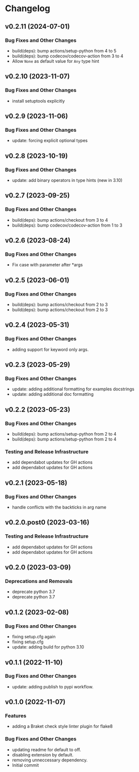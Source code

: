# Changelog

## v0.2.11 (2024-07-01)

### Bug Fixes and Other Changes

 * build(deps): bump actions/setup-python from 4 to 5
 * build(deps): bump codecov/codecov-action from 3 to 4
 * Allow `None` as default value for `Any` type hint

## v0.2.10 (2023-11-07)

### Bug Fixes and Other Changes

 * install setuptools explicitly

## v0.2.9 (2023-11-06)

### Bug Fixes and Other Changes

 * update: forcing explicit optional types

## v0.2.8 (2023-10-19)

### Bug Fixes and Other Changes

 * update: add binary operators in type hints (new in 3.10)

## v0.2.7 (2023-09-25)

### Bug Fixes and Other Changes

 * build(deps): bump actions/checkout from 3 to 4
 * build(deps): bump codecov/codecov-action from 1 to 3

## v0.2.6 (2023-08-24)

### Bug Fixes and Other Changes

 * Fix case with parameter after *args

## v0.2.5 (2023-06-01)

### Bug Fixes and Other Changes

 * build(deps): bump actions/checkout from 2 to 3
 * build(deps): bump actions/checkout from 2 to 3

## v0.2.4 (2023-05-31)

### Bug Fixes and Other Changes

 * adding support for keyword only args.

## v0.2.3 (2023-05-29)

### Bug Fixes and Other Changes

 * update: adding additional formatting for examples docstrings
 * update: adding additional doc formatting

## v0.2.2 (2023-05-23)

### Bug Fixes and Other Changes

 * build(deps): bump actions/setup-python from 2 to 4
 * build(deps): bump actions/setup-python from 2 to 4

### Testing and Release Infrastructure

 * add dependabot updates for GH actions
 * add dependabot updates for GH actions

## v0.2.1 (2023-05-18)

### Bug Fixes and Other Changes

 * handle conflicts with the backticks in arg name

## v0.2.0.post0 (2023-03-16)

### Testing and Release Infrastructure

 * add dependabot updates for GH actions
 * add dependabot updates for GH actions

## v0.2.0 (2023-03-09)

### Deprecations and Removals

 * deprecate python 3.7
 * deprecate python 3.7

## v0.1.2 (2023-02-08)

### Bug Fixes and Other Changes

 * fixing setup.cfg again
 * fixing setup.cfg
 * update: adding build for python 3.10

## v0.1.1 (2022-11-10)

### Bug Fixes and Other Changes

 * update: adding publish to pypi workflow.

## v0.1.0 (2022-11-07)

### Features

 * adding a Braket check style linter plugin for flake8

### Bug Fixes and Other Changes

 * updating readme for default to off.
 * disabling extension by default.
 * removing unneccessary dependency.
 * Initial commit
